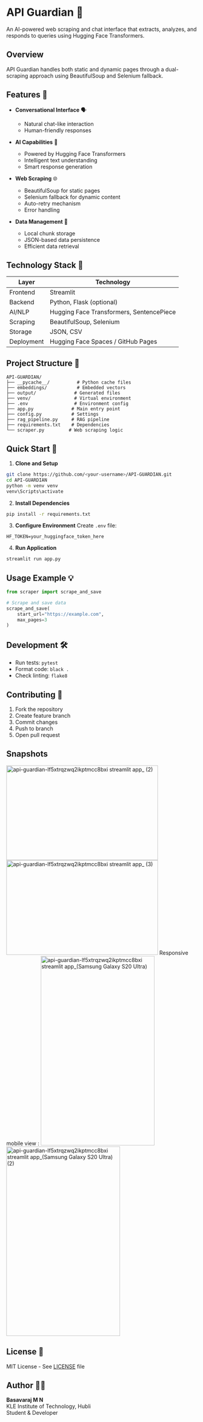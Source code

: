 # API Guardian 🧠

An AI-powered web scraping and chat interface that extracts, analyzes, and responds to queries using Hugging Face Transformers.

## Overview
API Guardian handles both static and dynamic pages through a dual-scraping approach using BeautifulSoup and Selenium fallback.

## Features 🚀

- **Conversational Interface** 🗣️
  - Natural chat-like interaction
  - Human-friendly responses
  
- **AI Capabilities** 🧩
  - Powered by Hugging Face Transformers
  - Intelligent text understanding
  - Smart response generation

- **Web Scraping** 🌐
  - BeautifulSoup for static pages
  - Selenium fallback for dynamic content
  - Auto-retry mechanism
  - Error handling

- **Data Management** 💾
  - Local chunk storage
  - JSON-based data persistence
  - Efficient data retrieval

## Technology Stack 🧰

| Layer | Technology |
|-------|------------|
| Frontend | Streamlit  |
| Backend | Python, Flask (optional) |
| AI/NLP | Hugging Face Transformers, SentencePiece |
| Scraping | BeautifulSoup, Selenium |
| Storage | JSON, CSV |
| Deployment | Hugging Face Spaces / GitHub Pages |

## Project Structure 📁

```
API-GUARDIAN/
├── __pycache__/          # Python cache files
├── embeddings/           # Embedded vectors
├── output/              # Generated files
├── venv/                # Virtual environment
├── .env                 # Environment config
├── app.py              # Main entry point
├── config.py           # Settings
├── rag_pipeline.py     # RAG pipeline
├── requirements.txt    # Dependencies
└── scraper.py         # Web scraping logic
```

## Quick Start 🚀

1. **Clone and Setup**
```bash
git clone https://github.com/<your-username>/API-GUARDIAN.git
cd API-GUARDIAN
python -m venv venv
venv\Scripts\activate
```

2. **Install Dependencies**
```bash
pip install -r requirements.txt
```

3. **Configure Environment**
Create `.env` file:
```env
HF_TOKEN=your_huggingface_token_here
```

4. **Run Application**
```bash
streamlit run app.py
```

## Usage Example 💡

```python
from scraper import scrape_and_save

# Scrape and save data
scrape_and_save(
    start_url="https://example.com",
    max_pages=3
)
```

## Development 🛠️

- Run tests: `pytest`
- Format code: `black .`
- Check linting: `flake8`

## Contributing 🤝

1. Fork the repository
2. Create feature branch
3. Commit changes
4. Push to branch
5. Open pull request

## Snapshots 
<img width="400" height="250" alt="api-guardian-lf5xtrqzwq2ikptmcc8bxi streamlit app_ (2)" src="https://github.com/user-attachments/assets/c4d6e80b-53b8-49ba-b645-4ca88abefb21" />
<img width="400" height="250" alt="api-guardian-lf5xtrqzwq2ikptmcc8bxi streamlit app_ (3)" src="https://github.com/user-attachments/assets/14f27e90-1f04-47ca-b5e8-fe0a6c4c82a1" />
Responsive mobile view :
<img width="300" height="500" alt="api-guardian-lf5xtrqzwq2ikptmcc8bxi streamlit app_(Samsung Galaxy S20 Ultra)" src="https://github.com/user-attachments/assets/942e70b2-9047-4263-be19-d8ca9616b0dd" /><img width="300" height="500" alt="api-guardian-lf5xtrqzwq2ikptmcc8bxi streamlit app_(Samsung Galaxy S20 Ultra) (2)" src="https://github.com/user-attachments/assets/c01701e2-0bb0-410f-b535-3393abc57463" />

## License 📄

MIT License - See [LICENSE](LICENSE) file

## Author 👨‍💻

**Basavaraj M N**  
KLE Institute of Technology, Hubli  
Student & Developer




